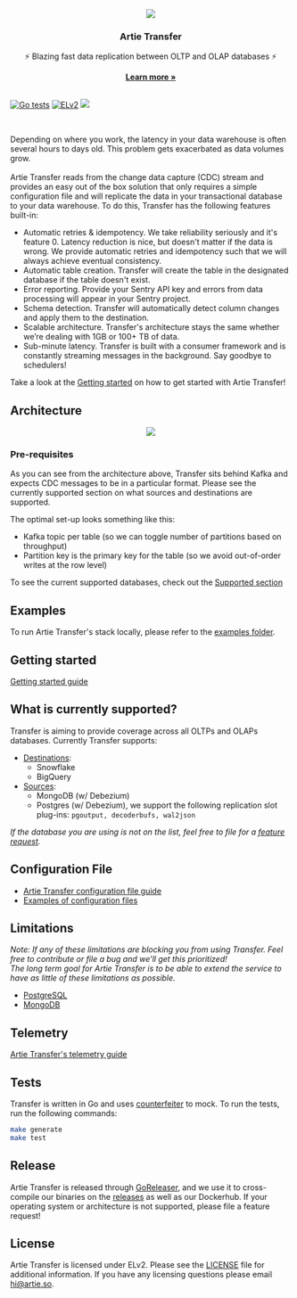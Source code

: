<div align="center">
  <img src="https://user-images.githubusercontent.com/4412200/201717557-17c79b66-2303-4141-bea2-87382fb02613.png" />
  <h3>Artie Transfer</h3>
  <p>⚡️ Blazing fast data replication between OLTP and OLAP databases ⚡️</p>
  <b><a target="_blank" href="https://artie.so" >Learn more »</a></b>
</div>
<br/>

[![Go tests](https://github.com/artie-labs/transfer/actions/workflows/gha-go-test.yml/badge.svg)](https://github.com/artie-labs/transfer/actions/workflows/gha-go-test.yml) [![ELv2](https://user-images.githubusercontent.com/4412200/201544613-a7197bc4-8b61-4fc5-bf09-68ee10133fd7.svg)](https://github.com/artie-labs/transfer/blob/master/LICENSE.txt) [<img src="https://img.shields.io/badge/slack-@artie-blue.svg?logo=slack">](https://join.slack.com/t/artie-labs/shared_invite/zt-1k28i8nja-W7G24qrRcJKeySDFLecFUg) 

<br/>

Depending on where you work, the latency in your data warehouse is often several hours to days old. This problem gets exacerbated as data volumes grow. <br/><br/>
Artie Transfer reads from the change data capture (CDC) stream and provides an easy out of the box solution that only requires a simple configuration file and will replicate the data in your transactional database to your data warehouse. To do this, Transfer has the following features built-in:

- Automatic retries & idempotency. We take reliability seriously and it's feature 0. Latency reduction is nice, but doesn't matter if the data is wrong. We provide automatic retries and idempotency such that we will always achieve eventual consistency.
- Automatic table creation. Transfer will create the table in the designated database if the table doesn't exist.
- Error reporting. Provide your Sentry API key and errors from data processing will appear in your Sentry project.
- Schema detection. Transfer will automatically detect column changes and apply them to the destination.
- Scalable architecture. Transfer's architecture stays the same whether we’re dealing with  1GB or 100+ TB of data.
- Sub-minute latency. Transfer is built with a consumer framework and is constantly streaming messages in the background. Say goodbye to schedulers!

Take a look at the [Getting started](#getting-started) on how to get started with Artie Transfer!

## Architecture
<div align="center">
  <img src="https://user-images.githubusercontent.com/4412200/201719978-d9659515-6305-440f-b14a-f5d577a15457.png"/>
</div>

### Pre-requisites
As you can see from the architecture above, Transfer sits behind Kafka and expects CDC messages to be in a particular format. Please see the currently supported section on what sources and destinations are supported.

The optimal set-up looks something like this:
* Kafka topic per table (so we can toggle number of partitions based on throughput)
* Partition key is the primary key for the table (so we avoid out-of-order writes at the row level)

To see the current supported databases, check out the [Supported section](#what-is-currently-supported)

## Examples

To run Artie Transfer's stack locally, please refer to the [examples folder](https://github.com/artie-labs/transfer/tree/master/examples).

## <a name="getting-started"></a>Getting started

[Getting started guide](https://docs.artie.so/configurations/running-transfer/overview)

## What is currently supported?
Transfer is aiming to provide coverage across all OLTPs and OLAPs databases. Currently Transfer supports:

- [Destinations](https://docs.artie.so/configurations/real-time-destinations/overview):
    - Snowflake
    - BigQuery
- [Sources](https://docs.artie.so/configurations/real-time-sources/overview):
    - MongoDB (w/ Debezium)
    - Postgres (w/ Debezium), we support the following replication slot plug-ins: `pgoutput, decoderbufs, wal2json`

_If the database you are using is not on the list, feel free to file for a [feature request](https://github.com/artie-labs/transfer/issues/new)._

## Configuration File
* [Artie Transfer configuration file guide](https://docs.artie.so/configurations/running-transfer/options)
* [Examples of configuration files](https://docs.artie.so/configurations/running-transfer/examples)


## Limitations
_Note: If any of these limitations are blocking you from using Transfer. Feel free to contribute or file a bug and we'll get this prioritized!</br>
The long term goal for Artie Transfer is to be able to extend the service to have as little of these limitations as possible._

* [PostgreSQL](https://docs.artie.so/configurations/real-time-sources/postgresql#things-to-note-if-you-are-running-your-own-debezium)
* [MongoDB](https://docs.artie.so/configurations/real-time-sources/mongodb#things-to-note-if-you-are-running-your-own-debezium)

## Telemetry

[Artie Transfer's telemetry guide](https://docs.artie.so/configurations/telemetry/overview)

## Tests
Transfer is written in Go and uses [counterfeiter](https://github.com/maxbrunsfeld/counterfeiter) to mock. 
To run the tests, run the following commands:

```sh
make generate
make test
```

## Release

Artie Transfer is released through [GoReleaser](https://goreleaser.com/), and we use it to cross-compile our binaries on the [releases](https://github.com/artie-labs/transfer/releases) as well as our Dockerhub. If your operating system or architecture is not supported, please file a feature request!

## License

Artie Transfer is licensed under ELv2. Please see the [LICENSE](https://github.com/artie-labs/transfer/blob/master/LICENSE.txt) file for additional information. If you have any licensing questions please email hi@artie.so.
